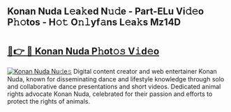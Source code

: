 ## Konan Nuda L𝚎a𝚔ed N𝚞𝚍e - Part-ELu Vi𝚍𝚎o P𝚑𝚘tos - H𝚘𝚝 O𝚗𝚕yf𝚊ns L𝚎a𝚔s Mz14D

# <h2><a href="http://kfdb43r.oniu.top/?m=Konan+Nuda">🔗👉 🔴 Konan Nuda P𝚑ot𝚘𝚜 V𝚒d𝚎o</a></h2>

[![Konan Nuda Nu𝚍e𝚜](https://i.imgur.com/0qMVB7G.gif)](http://kfdb43r.oniu.top/?m=Konan+Nuda)
Digital content creator and web entertainer Konan Nuda, known for disseminating dance and lifestyle knowledge through solo and collaborative dance presentations and short videos. Dedicated animal rights advocate Konan Nuda, celebrated for their passion and efforts to protect the rights of animals.  
